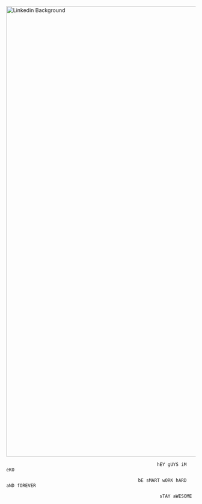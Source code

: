 <img width="1194" alt="Linkedin Background" src="https://user-images.githubusercontent.com/47108541/180867624-e786dedf-12b9-4eff-997c-148f3066bca8.png">

                                                            hEY gUYS iM eKO
                                                     
                                                     bE sMART wORK hARD aND fOREVER
                                                      
                                                             sTAY aWESOME
